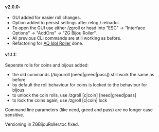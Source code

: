 #### v2.0.0:

* GUI added for easier roll changes.
* Option added to persist settings after relog / reloadui.
* To open the GUI use either /zgroll or head into "ESC" -> "Interface Options" -> "AddOns" -> "ZG Bijou Roller".
* All previous CLI commands are still working as before.
* Refactoring for [AQ Idol Roller](https://www.curseforge.com/wow/addons/aq-idol-roller) done.

#### v1.1.1:

Seperate rolls for coins and bijous added:

* the old commands (/bijouroll [need|greed|pass]) still work the same as before
* by default the roll behaviour for coins is locked to the behaviour for bijous
* to unlock the coin rolls, use /zgroll [c|coin] [need|greed|pass]
* to lock the coins again, use /zgroll [c|coin] lock

Command line parameters (like need, greed and pass) are no longer case sensitive.

Versioning in ZGBijouRoller.toc fixed.